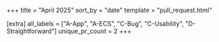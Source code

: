 +++
title = "April 2025"
sort_by = "date"
template = "pull_request.html"

[extra]
all_labels = ["A-App", "A-ECS", "C-Bug", "C-Usability", "D-Straightforward"]
unique_pr_count = 2
+++
